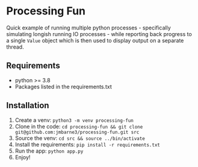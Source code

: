 # Processing Fun

Quick example of running multiple python processes - specifically simulating longish running IO processes - while reporting back progress to a single `Value` object which is then used to display output on a separate thread.

## Requirements

* python >= 3.8
* Packages listed in the requirements.txt

## Installation

1. Create a venv: `python3 -m venv processing-fun`
2. Clone in the code: `cd processing-fun && git clone git@github.com:jmbarne3/processing-fun.git src`
3. Source the venv: `cd src && source ../bin/activate`
4. Install the requirements: `pip install -r requirements.txt`
5. Run the app: `python app.py`
6. Enjoy!
